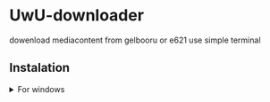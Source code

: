 # UwU-downloader
dowenload mediacontent from gelbooru or e621 use simple terminal
## Instalation 
<details><summary>For windows</summary>

   1. Open powershell

   1. Download project
```
git clone https://github.com/Lorgar-Horusov/UwU-downloader
```

   3. Navigate to Directory: Change directories to the newly cloned repository:
```
cd \UwU-downloader
```

   4. Set Up Environment Variables: Create a file named .env (ensure the dot at the beginning) in the project directory using a text editor. Add the following lines, replacing the placeholders with your actual API keys and credentials (obtain these from the respective websites):
```
GELBOORU_API="Your API"
GELBOORU_USER_ID="Your User ID"
E621_API="Your API"
E621_LOGIN="Your Login"
```
   5. or use this commands
```
echo GELBOORU_API="Your API" >> .env
echo GELBOORU_USER_ID="Your User ID" >> .env
echo E621_API="Your API" >> .env
echo E621_LOGIN="Your Login" >> .env
```
   6. Create Virtual Environment: Create a virtual environment to isolate project dependencies:
```
python -m venv venv
```

   7. Activate Virtual Environment: Activate the virtual environment to use its packages:
```
venv\Scripts\activate
```

   8. Install Dependencies: Install the required Python libraries using pip:
```
pip install -r requirements.txt
```

   9. Run Downloader: Start the downloader script:
```
python main.py
```
</details>
